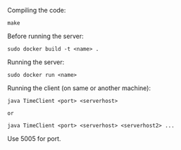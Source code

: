 

Compiling the code:

	make

Before running the server:

	sudo docker build -t <name> .

Running the server:

	sudo docker run <name>

Running the client (on same or another machine):

	java TimeClient <port> <serverhost>

	or

	java TimeClient <port> <serverhost> <serverhost2> ...

Use 5005 for port.
